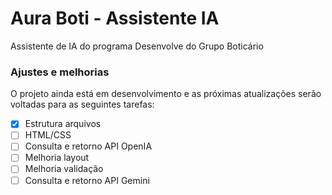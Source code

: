 # Aura Boti - Assistente IA
Assistente de IA do programa Desenvolve do Grupo Boticário

### Ajustes e melhorias

O projeto ainda está em desenvolvimento e as próximas atualizações serão voltadas para as seguintes tarefas:

- [x] Estrutura arquivos
- [ ] HTML/CSS
- [ ] Consulta e retorno API OpenIA
- [ ] Melhoria layout
- [ ] Melhoria validação
- [ ] Consulta e retorno API Gemini